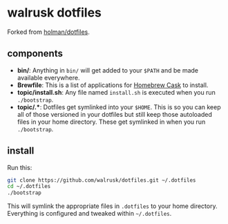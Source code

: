 # walrusk dotfiles

Forked from [holman/dotfiles](https://github.com/holman/dotfiles).

## components

- **bin/**: Anything in `bin/` will get added to your `$PATH` and be made
  available everywhere.
- **Brewfile**: This is a list of applications for [Homebrew Cask](https://caskroom.github.io) to install.
- **topic/install.sh**: Any file named `install.sh` is executed when you run `./bootstrap`.
- **topic/.\***: Dotfiles get symlinked into your `$HOME`. This is so you can keep all of those 
  versioned in your dotfiles but still keep those autoloaded files in your home directory. These get
  symlinked in when you run `./bootstrap`.

## install

Run this:

```sh
git clone https://github.com/walrusk/dotfiles.git ~/.dotfiles
cd ~/.dotfiles
./bootstrap
```

This will symlink the appropriate files in `.dotfiles` to your home directory.
Everything is configured and tweaked within `~/.dotfiles`.
